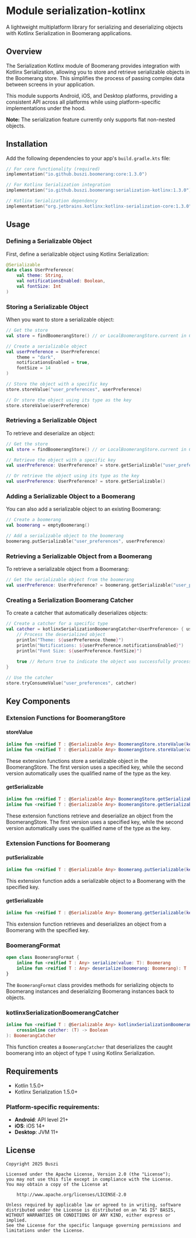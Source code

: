 # Module serialization-kotlinx

A lightweight multiplatform library for serializing and deserializing objects with Kotlinx Serialization in Boomerang applications.

## Overview

The Serialization Kotlinx module of Boomerang provides integration with Kotlinx Serialization, allowing you to store and retrieve serializable objects in the Boomerang store. This simplifies the process of passing complex data between screens in your application.

This module supports Android, iOS, and Desktop platforms, providing a consistent API across all platforms while using platform-specific implementations under the hood.

**Note:** The serialization feature currently only supports flat non-nested objects.

## Installation

Add the following dependencies to your app's `build.gradle.kts` file:

```kotlin
// For core functionality (required)
implementation("io.github.buszi.boomerang:core:1.3.0")

// For Kotlinx Serialization integration
implementation("io.github.buszi.boomerang:serialization-kotlinx:1.3.0")

// Kotlinx Serialization dependency
implementation("org.jetbrains.kotlinx:kotlinx-serialization-core:1.3.0")
```

## Usage

### Defining a Serializable Object

First, define a serializable object using Kotlinx Serialization:

```kotlin
@Serializable
data class UserPreference(
    val theme: String,
    val notificationsEnabled: Boolean,
    val fontSize: Int
)
```

### Storing a Serializable Object

When you want to store a serializable object:

```kotlin
// Get the store
val store = findBoomerangStore() // or LocalBoomerangStore.current in Compose

// Create a serializable object
val userPreference = UserPreference(
    theme = "dark",
    notificationsEnabled = true,
    fontSize = 14
)

// Store the object with a specific key
store.storeValue("user_preferences", userPreference)

// Or store the object using its type as the key
store.storeValue(userPreference)
```

### Retrieving a Serializable Object

To retrieve and deserialize an object:

```kotlin
// Get the store
val store = findBoomerangStore() // or LocalBoomerangStore.current in Compose

// Retrieve the object with a specific key
val userPreference: UserPreference? = store.getSerializable("user_preferences")

// Or retrieve the object using its type as the key
val userPreference: UserPreference? = store.getSerializable()
```

### Adding a Serializable Object to a Boomerang

You can also add a serializable object to an existing Boomerang:

```kotlin
// Create a boomerang
val boomerang = emptyBoomerang()

// Add a serializable object to the boomerang
boomerang.putSerializable("user_preferences", userPreference)
```

### Retrieving a Serializable Object from a Boomerang

To retrieve a serializable object from a Boomerang:

```kotlin
// Get the serializable object from the boomerang
val userPreference: UserPreference? = boomerang.getSerializable("user_preferences")
```

### Creating a Serialization Boomerang Catcher

To create a catcher that automatically deserializes objects:

```kotlin
// Create a catcher for a specific type
val catcher = kotlinxSerializationBoomerangCatcher<UserPreference> { userPreference ->
    // Process the deserialized object
    println("Theme: ${userPreference.theme}")
    println("Notifications: ${userPreference.notificationsEnabled}")
    println("Font Size: ${userPreference.fontSize}")
    
    true // Return true to indicate the object was successfully processed
}

// Use the catcher
store.tryConsumeValue("user_preferences", catcher)
```

## Key Components

### Extension Functions for BoomerangStore

#### storeValue

```kotlin
inline fun <reified T : @Serializable Any> BoomerangStore.storeValue(key: String, value: T)
inline fun <reified T : @Serializable Any> BoomerangStore.storeValue(value: T)
```

These extension functions store a serializable object in the BoomerangStore. The first version uses a specified key, while the second version automatically uses the qualified name of the type as the key.

#### getSerializable

```kotlin
inline fun <reified T : @Serializable Any> BoomerangStore.getSerializable(key: String): T?
inline fun <reified T : @Serializable Any> BoomerangStore.getSerializable(): T?
```

These extension functions retrieve and deserialize an object from the BoomerangStore. The first version uses a specified key, while the second version automatically uses the qualified name of the type as the key.

### Extension Functions for Boomerang

#### putSerializable

```kotlin
inline fun <reified T : @Serializable Any> Boomerang.putSerializable(key: String, value: T)
```

This extension function adds a serializable object to a Boomerang with the specified key.

#### getSerializable

```kotlin
inline fun <reified T : @Serializable Any> Boomerang.getSerializable(key: String): T?
```

This extension function retrieves and deserializes an object from a Boomerang with the specified key.

### BoomerangFormat

```kotlin
open class BoomerangFormat {
    inline fun <reified T : Any> serialize(value: T): Boomerang
    inline fun <reified T : Any> deserialize(boomerang: Boomerang): T
}
```

The `BoomerangFormat` class provides methods for serializing objects to Boomerang instances and deserializing Boomerang instances back to objects.

### kotlinxSerializationBoomerangCatcher

```kotlin
inline fun <reified T : @Serializable Any> kotlinxSerializationBoomerangCatcher(
    crossinline catcher: (T) -> Boolean
): BoomerangCatcher
```

This function creates a `BoomerangCatcher` that deserializes the caught boomerang into an object of type `T` using Kotlinx Serialization.

## Requirements

- Kotlin 1.5.0+
- Kotlinx Serialization 1.5.0+

### Platform-specific requirements:
- **Android**: API level 21+
- **iOS**: iOS 14+
- **Desktop**: JVM 11+

## License

```
Copyright 2025 Buszi

Licensed under the Apache License, Version 2.0 (the "License");
you may not use this file except in compliance with the License.
You may obtain a copy of the License at

    http://www.apache.org/licenses/LICENSE-2.0

Unless required by applicable law or agreed to in writing, software
distributed under the License is distributed on an "AS IS" BASIS,
WITHOUT WARRANTIES OR CONDITIONS OF ANY KIND, either express or implied.
See the License for the specific language governing permissions and
limitations under the License.
```